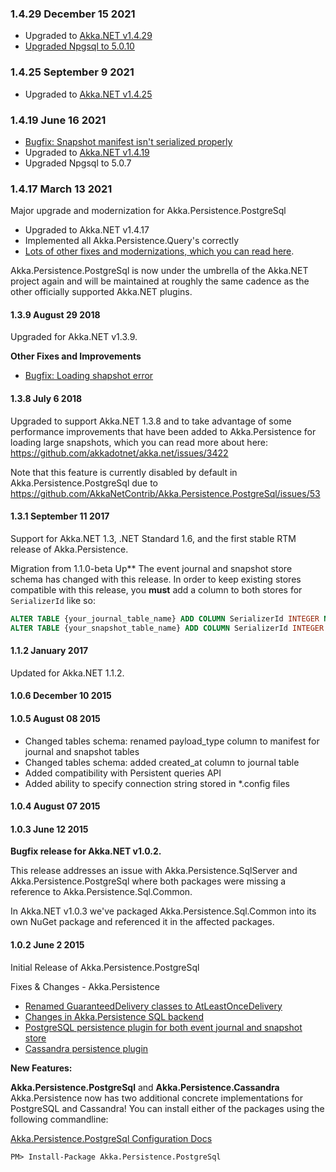 ### 1.4.29 December 15 2021 ###
- Upgraded to [Akka.NET v1.4.29](https://github.com/akkadotnet/akka.net/releases/tag/1.4.29)
- [Upgraded Npgsql to 5.0.10](https://github.com/akkadotnet/Akka.Persistence.PostgreSql/pull/106)


### 1.4.25 September 9 2021 ###
- Upgraded to [Akka.NET v1.4.25](https://github.com/akkadotnet/akka.net/releases/tag/1.4.25)

### 1.4.19 June 16 2021 ###

- [Bugfix: Snapshot manifest isn't serialized properly](https://github.com/akkadotnet/Akka.Persistence.PostgreSql/pull/92)
- Upgraded to [Akka.NET v1.4.19](https://github.com/akkadotnet/akka.net/releases/tag/1.4.19)
- Upgraded Npgsql to 5.0.7

### 1.4.17 March 13 2021 ###
Major upgrade and modernization for Akka.Persistence.PostgreSql

- Upgraded to Akka.NET v1.4.17
- Implemented all Akka.Persistence.Query's correctly
- [Lots of other fixes and modernizations, which you can read here](https://github.com/akkadotnet/Akka.Persistence.PostgreSql/projects/1).

Akka.Persistence.PostgreSql is now under the umbrella of the Akka.NET project again and will be maintained at roughly the same cadence as the other officially supported Akka.NET plugins.

#### 1.3.9 August 29 2018 ####
Upgraded for Akka.NET v1.3.9.

**Other Fixes and Improvements**
* [Bugfix: Loading shapshot error](https://github.com/AkkaNetContrib/Akka.Persistence.PostgreSql/issues/57)

#### 1.3.8 July 6 2018 ####
Upgraded to support Akka.NET 1.3.8 and to take advantage of some performance improvements that have been added to Akka.Persistence for loading large snapshots, which you can read more about here: https://github.com/akkadotnet/akka.net/issues/3422

Note that this feature is currently disabled by default in Akka.Persistence.PostgreSql due to https://github.com/AkkaNetContrib/Akka.Persistence.PostgreSql/issues/53

#### 1.3.1 September 11 2017 ####
Support for Akka.NET 1.3, .NET Standard 1.6, and the first stable RTM release of Akka.Persistence.

Migration from 1.1.0-beta Up**
The event journal and snapshot store schema has changed with this release.  In order to keep existing stores compatible with this release, you **must** add a column to both stores for `SerializerId` like so:
```sql
ALTER TABLE {your_journal_table_name} ADD COLUMN SerializerId INTEGER NULL
ALTER TABLE {your_snapshot_table_name} ADD COLUMN SerializerId INTEGER NULL
```

#### 1.1.2 January 2017 ####

Updated for Akka.NET 1.1.2.

#### 1.0.6 December 10 2015 ####

#### 1.0.5 August 08 2015 ####

- Changed tables schema: renamed payload_type column to manifest for journal and snapshot tables
- Changed tables schema: added created_at column to journal table
- Added compatibility with Persistent queries API
- Added ability to specify connection string stored in \*.config files

#### 1.0.4 August 07 2015 ####

#### 1.0.3 June 12 2015 ####
**Bugfix release for Akka.NET v1.0.2.**

This release addresses an issue with Akka.Persistence.SqlServer and Akka.Persistence.PostgreSql where both packages were missing a reference to Akka.Persistence.Sql.Common.

In Akka.NET v1.0.3 we've packaged Akka.Persistence.Sql.Common into its own NuGet package and referenced it in the affected packages.

#### 1.0.2 June 2 2015
Initial Release of Akka.Persistence.PostgreSql

Fixes & Changes - Akka.Persistence
* [Renamed GuaranteedDelivery classes to AtLeastOnceDelivery](https://github.com/akkadotnet/akka.net/pull/984)
* [Changes in Akka.Persistence SQL backend](https://github.com/akkadotnet/akka.net/pull/963)
* [PostgreSQL persistence plugin for both event journal and snapshot store](https://github.com/akkadotnet/akka.net/pull/971)
* [Cassandra persistence plugin](https://github.com/akkadotnet/akka.net/pull/995)

**New Features:**

**Akka.Persistence.PostgreSql** and **Akka.Persistence.Cassandra**
Akka.Persistence now has two additional concrete implementations for PostgreSQL and Cassandra! You can install either of the packages using the following commandline:

[Akka.Persistence.PostgreSql Configuration Docs](https://github.com/akkadotnet/akka.net/tree/dev/src/contrib/persistence/Akka.Persistence.PostgreSql)
```
PM> Install-Package Akka.Persistence.PostgreSql
```
